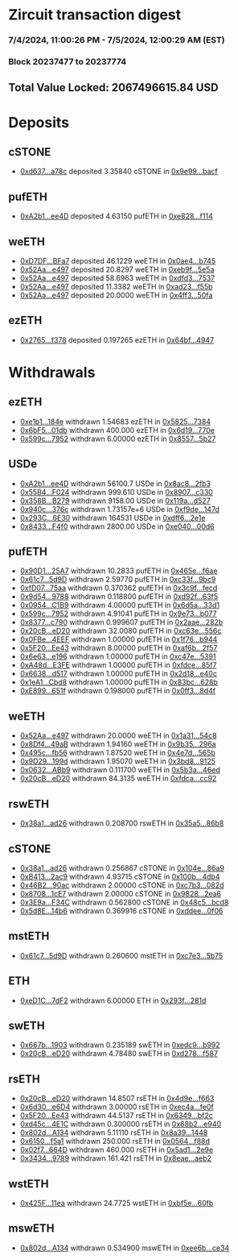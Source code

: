 # Zircuit transaction digest
### 7/4/2024, 11:00:26 PM - 7/5/2024, 12:00:29 AM (EST)
### Block 20237477 to 20237774

## Total Value Locked: 2067496615.84 USD

# Deposits
## cSTONE
- [0xd637...a78c](https://etherscan.io/address/0xd637d2Cc5c0bd880ee748EaE61894d02FBe7a78c) deposited 3.35840 cSTONE in [0x9e99...bacf](https://etherscan.io/tx/0xd637d2Cc5c0bd880ee748EaE61894d02FBe7a78c)
## pufETH
- [0xA2b1...ee4D](https://etherscan.io/address/0xA2b16c27c0766A1Df18892F7b0413b4f5806ee4D) deposited 4.63150 pufETH in [0xe828...f114](https://etherscan.io/tx/0xA2b16c27c0766A1Df18892F7b0413b4f5806ee4D)
## weETH
- [0xD7DF...BFa7](https://etherscan.io/address/0xD7DF7E085214743530afF339aFC420c7c720BFa7) deposited 46.1229 weETH in [0x0ae4...b745](https://etherscan.io/tx/0xD7DF7E085214743530afF339aFC420c7c720BFa7)
- [0x52Aa...e497](https://etherscan.io/address/0x52Aa899454998Be5b000Ad077a46Bbe360F4e497) deposited 20.8297 weETH in [0xeb9f...5e5a](https://etherscan.io/tx/0x52Aa899454998Be5b000Ad077a46Bbe360F4e497)
- [0x52Aa...e497](https://etherscan.io/address/0x52Aa899454998Be5b000Ad077a46Bbe360F4e497) deposited 58.6963 weETH in [0xdfd3...7537](https://etherscan.io/tx/0x52Aa899454998Be5b000Ad077a46Bbe360F4e497)
- [0x52Aa...e497](https://etherscan.io/address/0x52Aa899454998Be5b000Ad077a46Bbe360F4e497) deposited 11.3382 weETH in [0xad23...f55b](https://etherscan.io/tx/0x52Aa899454998Be5b000Ad077a46Bbe360F4e497)
- [0x52Aa...e497](https://etherscan.io/address/0x52Aa899454998Be5b000Ad077a46Bbe360F4e497) deposited 20.0000 weETH in [0x4ff3...50fa](https://etherscan.io/tx/0x52Aa899454998Be5b000Ad077a46Bbe360F4e497)
## ezETH
- [0x2765...f378](https://etherscan.io/address/0x2765dfA2d641c02e96AfC0e6428F905e5610f378) deposited 0.197265 ezETH in [0x64bf...4947](https://etherscan.io/tx/0x2765dfA2d641c02e96AfC0e6428F905e5610f378)
# Withdrawals
## ezETH
- [0xe1b1...184e](https://etherscan.io/address/0xe1b1AFE9Cba5aD5b960584e3DE7d20cbda4C184e) withdrawn 1.54683 ezETH in [0x5825...7384](https://etherscan.io/tx/0xe1b1AFE9Cba5aD5b960584e3DE7d20cbda4C184e)
- [0x6bF5...01db](https://etherscan.io/address/0x6bF52B769ac1697E8046568dd9af25a0833301db) withdrawn 400.000 ezETH in [0x6d19...770e](https://etherscan.io/tx/0x6bF52B769ac1697E8046568dd9af25a0833301db)
- [0x599c...7952](https://etherscan.io/address/0x599c243887E2c364C52051Ca12718C423F2D7952) withdrawn 6.00000 ezETH in [0x8557...5b27](https://etherscan.io/tx/0x599c243887E2c364C52051Ca12718C423F2D7952)
## USDe
- [0xA2b1...ee4D](https://etherscan.io/address/0xA2b16c27c0766A1Df18892F7b0413b4f5806ee4D) withdrawn 56100.7 USDe in [0x8ac8...2fb3](https://etherscan.io/tx/0xA2b16c27c0766A1Df18892F7b0413b4f5806ee4D)
- [0x55B4...F024](https://etherscan.io/address/0x55B41331fC4aD1f659BB4b1C963B4ed90ff2F024) withdrawn 999.610 USDe in [0x8907...c330](https://etherscan.io/tx/0x55B41331fC4aD1f659BB4b1C963B4ed90ff2F024)
- [0x358B...B279](https://etherscan.io/address/0x358BDB0D89CD4882b182c301E47Fd21EC9CcB279) withdrawn 9158.00 USDe in [0x119a...d527](https://etherscan.io/tx/0x358BDB0D89CD4882b182c301E47Fd21EC9CcB279)
- [0x940c...376c](https://etherscan.io/address/0x940c9923a6D40A507ED4adA78bbFFCd04e0D376c) withdrawn 1.73157e+6 USDe in [0xf9de...147d](https://etherscan.io/tx/0x940c9923a6D40A507ED4adA78bbFFCd04e0D376c)
- [0x293C...6E30](https://etherscan.io/address/0x293C6937D8D82e05B01335F7B33FBA0c8e256E30) withdrawn 164531 USDe in [0xdff6...2e1e](https://etherscan.io/tx/0x293C6937D8D82e05B01335F7B33FBA0c8e256E30)
- [0x8433...F4f0](https://etherscan.io/address/0x84337270AC371c63050E9DFE94FD8653B51cF4f0) withdrawn 2800.00 USDe in [0xe040...00d6](https://etherscan.io/tx/0x84337270AC371c63050E9DFE94FD8653B51cF4f0)
## pufETH
- [0x90D1...25A7](https://etherscan.io/address/0x90D1DeA72Db2067ec919C0A2487bF035720c25A7) withdrawn 10.2833 pufETH in [0x465e...f6ae](https://etherscan.io/tx/0x90D1DeA72Db2067ec919C0A2487bF035720c25A7)
- [0x61c7...5d9D](https://etherscan.io/address/0x61c7adA55d8b293ccfa4e7AcBf75A00709fa5d9D) withdrawn 2.59770 pufETH in [0xc33f...9bc9](https://etherscan.io/tx/0x61c7adA55d8b293ccfa4e7AcBf75A00709fa5d9D)
- [0xfD07...75aa](https://etherscan.io/address/0xfD073306949cf2001a099b4A8373009A775975aa) withdrawn 0.370362 pufETH in [0x3c9f...fecd](https://etherscan.io/tx/0xfD073306949cf2001a099b4A8373009A775975aa)
- [0x9d54...9788](https://etherscan.io/address/0x9d54853c938DbFBe381006b3E69A6533A0279788) withdrawn 0.118800 pufETH in [0xd92f...63f5](https://etherscan.io/tx/0x9d54853c938DbFBe381006b3E69A6533A0279788)
- [0x0954...C1B9](https://etherscan.io/address/0x0954781fB5472b133c3252AE7cef9E038980C1B9) withdrawn 4.00000 pufETH in [0x6d5a...33d1](https://etherscan.io/tx/0x0954781fB5472b133c3252AE7cef9E038980C1B9)
- [0x599c...7952](https://etherscan.io/address/0x599c243887E2c364C52051Ca12718C423F2D7952) withdrawn 4.91041 pufETH in [0x9e73...b077](https://etherscan.io/tx/0x599c243887E2c364C52051Ca12718C423F2D7952)
- [0x8377...c790](https://etherscan.io/address/0x8377beB86a6e77Cc2e28D3DbD004331116C3c790) withdrawn 0.999607 pufETH in [0x2aae...282b](https://etherscan.io/tx/0x8377beB86a6e77Cc2e28D3DbD004331116C3c790)
- [0x20cB...eD20](https://etherscan.io/address/0x20cB010ff82f74e9d4971F5A8FcF0611E873eD20) withdrawn 32.0080 pufETH in [0xc63e...556c](https://etherscan.io/tx/0x20cB010ff82f74e9d4971F5A8FcF0611E873eD20)
- [0x0FBe...4EEF](https://etherscan.io/address/0x0FBeABcaFCf817d47E10a7bCFC15ba194dbD4EEF) withdrawn 1.00000 pufETH in [0x1f76...b944](https://etherscan.io/tx/0x0FBeABcaFCf817d47E10a7bCFC15ba194dbD4EEF)
- [0x5F20...Ee43](https://etherscan.io/address/0x5F20fb41D79d6Dcb9397C6602d0323e13Bd9Ee43) withdrawn 8.00000 pufETH in [0xaf6b...2f57](https://etherscan.io/tx/0x5F20fb41D79d6Dcb9397C6602d0323e13Bd9Ee43)
- [0x6e63...e196](https://etherscan.io/address/0x6e6318dC68dC4b3Df933AE3C6bfdde6E2cdEe196) withdrawn 1.00000 pufETH in [0xc47e...5391](https://etherscan.io/tx/0x6e6318dC68dC4b3Df933AE3C6bfdde6E2cdEe196)
- [0xA48d...E3FE](https://etherscan.io/address/0xA48d86e1353c02fb81c1f0a1408950b35D21E3FE) withdrawn 1.00000 pufETH in [0xfdce...85f7](https://etherscan.io/tx/0xA48d86e1353c02fb81c1f0a1408950b35D21E3FE)
- [0x6638...d517](https://etherscan.io/address/0x6638E46A78923aD3fC1b4B0Cc477B4AC03e1d517) withdrawn 1.00000 pufETH in [0x2d18...e40c](https://etherscan.io/tx/0x6638E46A78923aD3fC1b4B0Cc477B4AC03e1d517)
- [0x1eA1...Cbd8](https://etherscan.io/address/0x1eA117c000B9Fdb007caF6ABf2a36c419Cb3Cbd8) withdrawn 1.00000 pufETH in [0x83bc...628b](https://etherscan.io/tx/0x1eA117c000B9Fdb007caF6ABf2a36c419Cb3Cbd8)
- [0xE899...651f](https://etherscan.io/address/0xE89962d7442a5d57924e39eA35CF7F293FA2651f) withdrawn 0.198000 pufETH in [0x0ff3...8d4f](https://etherscan.io/tx/0xE89962d7442a5d57924e39eA35CF7F293FA2651f)
## weETH
- [0x52Aa...e497](https://etherscan.io/address/0x52Aa899454998Be5b000Ad077a46Bbe360F4e497) withdrawn 20.0000 weETH in [0x1a31...54c8](https://etherscan.io/tx/0x52Aa899454998Be5b000Ad077a46Bbe360F4e497)
- [0x8Df4...49aB](https://etherscan.io/address/0x8Df4DdE05BFaD341b62027aeb1526EF55eb049aB) withdrawn 1.94160 weETH in [0x9b35...296a](https://etherscan.io/tx/0x8Df4DdE05BFaD341b62027aeb1526EF55eb049aB)
- [0x495c...fb56](https://etherscan.io/address/0x495c01F26D6bF09066C314713D0A91F3E9a1fb56) withdrawn 1.87520 weETH in [0x4e7d...565b](https://etherscan.io/tx/0x495c01F26D6bF09066C314713D0A91F3E9a1fb56)
- [0x9D29...199d](https://etherscan.io/address/0x9D2935E3808AB261E4c6a76c1076388A5Dc7199d) withdrawn 1.95070 weETH in [0x3bd8...9125](https://etherscan.io/tx/0x9D2935E3808AB261E4c6a76c1076388A5Dc7199d)
- [0x0632...ABb9](https://etherscan.io/address/0x0632A39600388C0B7EBBB18A75d0285479dEABb9) withdrawn 0.111700 weETH in [0x5b3a...46ed](https://etherscan.io/tx/0x0632A39600388C0B7EBBB18A75d0285479dEABb9)
- [0x20cB...eD20](https://etherscan.io/address/0x20cB010ff82f74e9d4971F5A8FcF0611E873eD20) withdrawn 84.3135 weETH in [0xfdca...cc92](https://etherscan.io/tx/0x20cB010ff82f74e9d4971F5A8FcF0611E873eD20)
## rswETH
- [0x38a1...ad26](https://etherscan.io/address/0x38a1868532aF93d272e310CDaedC419bD046ad26) withdrawn 0.208700 rswETH in [0x35a5...86b8](https://etherscan.io/tx/0x38a1868532aF93d272e310CDaedC419bD046ad26)
## cSTONE
- [0x38a1...ad26](https://etherscan.io/address/0x38a1868532aF93d272e310CDaedC419bD046ad26) withdrawn 0.256867 cSTONE in [0x104e...86a9](https://etherscan.io/tx/0x38a1868532aF93d272e310CDaedC419bD046ad26)
- [0xB413...2ac9](https://etherscan.io/address/0xB413eE173e07D7370f49d6dB28bC8c8C4e9a2ac9) withdrawn 4.93715 cSTONE in [0x100b...4db4](https://etherscan.io/tx/0xB413eE173e07D7370f49d6dB28bC8c8C4e9a2ac9)
- [0x46B2...90ac](https://etherscan.io/address/0x46B2FC16b1F20B9FBB69344e5b1c7ecA232F90ac) withdrawn 2.00000 cSTONE in [0xc7b3...082d](https://etherscan.io/tx/0x46B2FC16b1F20B9FBB69344e5b1c7ecA232F90ac)
- [0x8708...1cE7](https://etherscan.io/address/0x8708aFe9FB227375D8fCA9BDCa18B0805dfe1cE7) withdrawn 2.00000 cSTONE in [0x9828...2ea6](https://etherscan.io/tx/0x8708aFe9FB227375D8fCA9BDCa18B0805dfe1cE7)
- [0x3E9a...F34C](https://etherscan.io/address/0x3E9a848a5E5B03CADe7e7d8374689D3135B5F34C) withdrawn 0.562800 cSTONE in [0x48c5...bcd8](https://etherscan.io/tx/0x3E9a848a5E5B03CADe7e7d8374689D3135B5F34C)
- [0x5d8E...14b6](https://etherscan.io/address/0x5d8E728c1D26C506cF6871479425A2c6f19414b6) withdrawn 0.369916 cSTONE in [0xddee...0f06](https://etherscan.io/tx/0x5d8E728c1D26C506cF6871479425A2c6f19414b6)
## mstETH
- [0x61c7...5d9D](https://etherscan.io/address/0x61c7adA55d8b293ccfa4e7AcBf75A00709fa5d9D) withdrawn 0.260600 mstETH in [0xc7e3...5b75](https://etherscan.io/tx/0x61c7adA55d8b293ccfa4e7AcBf75A00709fa5d9D)
## ETH
- [0xeD1C...7dF2](https://etherscan.io/address/0xeD1C3A1c023C2904aD5BabA5a3fa9F24EF747dF2) withdrawn 6.00000 ETH in [0x293f...281d](https://etherscan.io/tx/0xeD1C3A1c023C2904aD5BabA5a3fa9F24EF747dF2)
## swETH
- [0x667b...1903](https://etherscan.io/address/0x667b28dAAe318F230aA319cf06fa74c050151903) withdrawn 0.235189 swETH in [0xedc9...b992](https://etherscan.io/tx/0x667b28dAAe318F230aA319cf06fa74c050151903)
- [0x20cB...eD20](https://etherscan.io/address/0x20cB010ff82f74e9d4971F5A8FcF0611E873eD20) withdrawn 4.78480 swETH in [0xd278...f587](https://etherscan.io/tx/0x20cB010ff82f74e9d4971F5A8FcF0611E873eD20)
## rsETH
- [0x20cB...eD20](https://etherscan.io/address/0x20cB010ff82f74e9d4971F5A8FcF0611E873eD20) withdrawn 14.8507 rsETH in [0x4d9e...f663](https://etherscan.io/tx/0x20cB010ff82f74e9d4971F5A8FcF0611E873eD20)
- [0x6d30...e6D4](https://etherscan.io/address/0x6d30E6fe26677587F91948dec6e9e91F47e9e6D4) withdrawn 3.00000 rsETH in [0xec4a...fe0f](https://etherscan.io/tx/0x6d30E6fe26677587F91948dec6e9e91F47e9e6D4)
- [0x5F20...Ee43](https://etherscan.io/address/0x5F20fb41D79d6Dcb9397C6602d0323e13Bd9Ee43) withdrawn 44.5137 rsETH in [0x6349...bf2c](https://etherscan.io/tx/0x5F20fb41D79d6Dcb9397C6602d0323e13Bd9Ee43)
- [0xd45c...4E1C](https://etherscan.io/address/0xd45cDfF84BF5011E0D12eEfB623A547fee8A4E1C) withdrawn 0.300000 rsETH in [0x68b2...e940](https://etherscan.io/tx/0xd45cDfF84BF5011E0D12eEfB623A547fee8A4E1C)
- [0x802d...A134](https://etherscan.io/address/0x802d75488D05B34E2Ff140382AfE5C1b7614A134) withdrawn 5.11110 rsETH in [0x8a39...1448](https://etherscan.io/tx/0x802d75488D05B34E2Ff140382AfE5C1b7614A134)
- [0x6150...f5a1](https://etherscan.io/address/0x61503aD92E94cA295926854b35dfced55797f5a1) withdrawn 250.000 rsETH in [0x0564...f88d](https://etherscan.io/tx/0x61503aD92E94cA295926854b35dfced55797f5a1)
- [0x02f7...664D](https://etherscan.io/address/0x02f73f558E2f038a98072dC39848f9F693F8664D) withdrawn 460.000 rsETH in [0x5ad1...2e9e](https://etherscan.io/tx/0x02f73f558E2f038a98072dC39848f9F693F8664D)
- [0x3434...9789](https://etherscan.io/address/0x34349c5569e7B846c3558961552D2202760A9789) withdrawn 161.421 rsETH in [0x8eae...aeb2](https://etherscan.io/tx/0x34349c5569e7B846c3558961552D2202760A9789)
## wstETH
- [0x425F...11ea](https://etherscan.io/address/0x425FAB446D51F1B675F1BC47D72367098f1B11ea) withdrawn 24.7725 wstETH in [0xbf5e...60fb](https://etherscan.io/tx/0x425FAB446D51F1B675F1BC47D72367098f1B11ea)
## mswETH
- [0x802d...A134](https://etherscan.io/address/0x802d75488D05B34E2Ff140382AfE5C1b7614A134) withdrawn 0.534900 mswETH in [0xee6b...ce34](https://etherscan.io/tx/0x802d75488D05B34E2Ff140382AfE5C1b7614A134)
